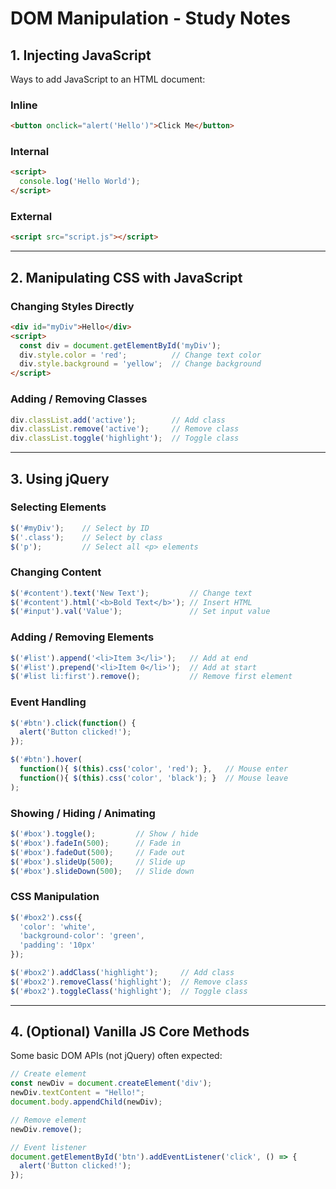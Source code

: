 # DOM Manipulation - Study Notes

## 1. Injecting JavaScript

Ways to add JavaScript to an HTML document:

### Inline

```html
<button onclick="alert('Hello')">Click Me</button>
````

### Internal

```html
<script>
  console.log('Hello World');
</script>
```

### External

```html
<script src="script.js"></script>
```

---

## 2. Manipulating CSS with JavaScript

### Changing Styles Directly

```html
<div id="myDiv">Hello</div>
<script>
  const div = document.getElementById('myDiv');
  div.style.color = 'red';          // Change text color
  div.style.background = 'yellow';  // Change background
</script>
```

### Adding / Removing Classes

```js
div.classList.add('active');        // Add class
div.classList.remove('active');     // Remove class
div.classList.toggle('highlight');  // Toggle class
```

---

## 3. Using jQuery

### Selecting Elements

```js
$('#myDiv');    // Select by ID
$('.class');    // Select by class
$('p');         // Select all <p> elements
```

### Changing Content

```js
$('#content').text('New Text');         // Change text
$('#content').html('<b>Bold Text</b>'); // Insert HTML
$('#input').val('Value');               // Set input value
```

### Adding / Removing Elements

```js
$('#list').append('<li>Item 3</li>');   // Add at end
$('#list').prepend('<li>Item 0</li>');  // Add at start
$('#list li:first').remove();           // Remove first element
```

### Event Handling

```js
$('#btn').click(function() {
  alert('Button clicked!');
});

$('#btn').hover(
  function(){ $(this).css('color', 'red'); },   // Mouse enter
  function(){ $(this).css('color', 'black'); }  // Mouse leave
);
```

### Showing / Hiding / Animating

```js
$('#box').toggle();         // Show / hide
$('#box').fadeIn(500);      // Fade in
$('#box').fadeOut(500);     // Fade out
$('#box').slideUp(500);     // Slide up
$('#box').slideDown(500);   // Slide down
```

### CSS Manipulation

```js
$('#box2').css({
  'color': 'white',
  'background-color': 'green',
  'padding': '10px'
});

$('#box2').addClass('highlight');     // Add class
$('#box2').removeClass('highlight');  // Remove class
$('#box2').toggleClass('highlight');  // Toggle class
```

---

## 4. (Optional) Vanilla JS Core Methods

Some basic DOM APIs (not jQuery) often expected:

```js
// Create element
const newDiv = document.createElement('div');
newDiv.textContent = "Hello!";
document.body.appendChild(newDiv);

// Remove element
newDiv.remove();

// Event listener
document.getElementById('btn').addEventListener('click', () => {
  alert('Button clicked!');
});
```
